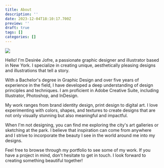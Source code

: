 ```yaml
---
title: About
description: ''
date: 2023-12-04T18:10:17.700Z
preview: ''
draft: true
tags: []
categories: []
---
```


![](/blog/me.jpg)

Hello! I'm Desirée Jofre, a passionate graphic designer and illustrator based in New York. I specialize in creating unique, aesthetically pleasing designs and illustrations that tell a story.

With a Bachelor's degree in Graphic Design and over five years of experience in the field, I have developed a deep understanding of design principles and techniques. I am proficient in Adobe Creative Suite, including Illustrator, Photoshop, and InDesign.

My work ranges from brand identity design, print design to digital art. I love experimenting with colors, shapes, and textures to create designs that are not only visually stunning but also meaningful and impactful.

When I'm not designing, you can find me exploring the city's art galleries or sketching at the park. I believe that inspiration can come from anywhere and I strive to incorporate the beauty I see in the world around me into my designs.

Feel free to browse through my portfolio to see some of my work. If you have a project in mind, don't hesitate to get in touch. I look forward to creating something beautiful together!
